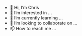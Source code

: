- 👋 Hi, I’m Chris
- 👀 I’m interested in ...
- 🌱 I’m currently learning ...
- 💞️ I’m looking to collaborate on ...
- 📫 How to reach me ...

<!---
chrislidors/chrislidors is a ✨ special ✨ repository because its `README.md` (this file) appears on your GitHub profile.
You can click the Preview link to take a look at your changes.
--->
